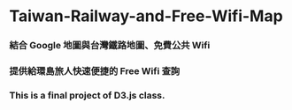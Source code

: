 # Taiwan-Railway-and-Free-Wifi-Map

### 結合 Google 地圖與台灣鐵路地圖、免費公共 Wifi

### 提供給環島旅人快速便捷的 Free Wifi 查詢

### This is a final project of D3.js class.
